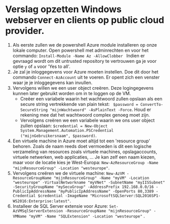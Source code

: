 # Verslag opzetten Windows webserver en clients op public cloud provider.
1. Als eerste zullen we de powershell Azure module installeren op onze lokale computer. Open powershell met adminrechten en voor het commando:  `Install-Module -Name Az -AllowClobber `
Indien er gevraagd wordt om dit untrusted repository te vertrouwen ga je voor optie ` y ` of ` a ` voor 'Yes to all'.
2. Je zal je inloggegevens voor Azure moeten instellen. Doe dit door het commando `Connect-AzAccount` uit te voeren. Er opent zich een venster waar je je inloggegevens kan invullen. 
3. Vervolgens willen we een user object creëren. Deze logingegevens kunnen later gebruikt worden om in te loggen op de VM.
    * Creëer een variabele waarin het wachtwoord zullen opslaan als een secure string vertrekkende van plain tekst:  ` $password = ConvertTo-SecureString "mijnWachtwoord" -AsPlainText -Force`. Houd er rekening mee dat het wachtwoord complex genoeg moet zijn. 
    * Vervolgens creëren we een variabele waarin we ons user object zullen opslaan: ` $credential = New-Object System.Management.Automation.PSCredential ("mijnGebruikersnaam", $password) `.
4. Een virtuele machine in Azure moet altijd tot een 'resource group' behoren. Zoals de naam reeds doet vermoeden is dit een logische verzameling van resources zoals virtuele machines, opslagaccounts, virtuele netwerken, web applicaties, ... Je kan zelf een naam kiezen, maar voor de locatie kies je West-Europa: ` New-AzResourceGroup -Name "mijnResourceGroup" -Location "westeurope" `.
5. Vervolgens creëren we de virtuele machine: ` New-AzVM -ResourceGroupName "mijnResourceGroup" -Name "myVM" -Location "westeurope" -VirtualNetworkname "myVNet" -SubnetName "myIISSubnet" -SecurityGroupName "mySecuGroup" -AddressPrefix 192.168.0.0/16 -PublicIpAddressName "myPublicIpAddressName" -OpenPorts 80,3389 -Credential $credential -ImageName "MicrosoftSQLServer:SQL2016SP1-WS2016:Enterprise:latest" `.
6. Installeer de SQL Server extensie voor Azure: ` Set-AzVMSqlServerExtension -ResourceGroupName "mijnResourceGroup" -VMName "myVM" -Name "SQLExtension" -Location "westeurope" ` .
